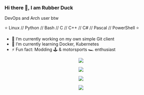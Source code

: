 <!--
### Hi there 👋
**RubberDuck01/RubberDuck01** is a ✨ _special_ ✨ repository because its `README.md` (this file) appears on your GitHub profile.

Here are some ideas to get you started:

- 🔭 I’m currently working on ...
- 🌱 I’m currently learning ...
- 👯 I’m looking to collaborate on ...
- 🤔 I’m looking for help with ...
- 💬 Ask me about ...
- 📫 How to reach me: ...
- 😄 Pronouns: ...
- ⚡ Fun fact: ...
-->

<!--
![RubberDuck01's GitHub stats](https://github-readme-stats.vercel.app/api?username=RubberDuck01&show_icons=true&theme=gruvbox)

![RubberDuck01's GitHub stats](https://github-readme-stats.vercel.app/api?username=RubberDuck01&show_icons=true&theme=gruvbox)
[![Top Langs](https://github-readme-stats.vercel.app/api/top-langs/?username=RubberDuck01)](https://github.com/RubberDuck01/github-readme-stats&theme=gruvbox)

![GitHub stats](https://github-readme-stats.vercel.app/api?username=RubberDuck01&show_icons=true&count_private=true&theme=gruvbox&rank_icon=github)
![GitHub streak stats](https://streak-stats.demolab.com/?user=RubberDuck01&theme=gruvbox)
![Languages](https://github-readme-stats.vercel.app/api/top-langs/?username=RubberDuck01&count_private=true&theme=gruvbox&layout=compact&hide_progress=true)
-->

### Hi there 👋, I am Rubber Duck
DevOps and Arch user btw

⭐ Linux // Python // Bash // C // C++ // C# // Pascal // PowerShell ⭐

- 🔭 I’m currently working on my own simple Git client
- 🌱 I’m currently learning Docker, Kubernetes
- ⚡ Fun fact: Modding 🕹️ & motorsports 🏎️ enthusiast

<p align="center">
  <img src="https://github-readme-stats.vercel.app/api?username=RubberDuck01&show_icons=true&count_private=true&theme=gruvbox&rank_icon=github">
</p>
<p align="center">
  <img src="https://streak-stats.demolab.com/?user=RubberDuck01&theme=gruvbox">
</p>
<p align="center">
  <img src="https://github-readme-stats.vercel.app/api/top-langs/?username=RubberDuck01&count_private=true&theme=gruvbox&layout=compact&hide_progress=true&langs_count=20">
</p>
<p align="center">
  <img src="https://worldoftopia.com/wp-content/uploads/2022/05/Yugoslav_Star.svg-300x286.png"
</p>
